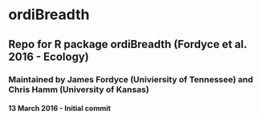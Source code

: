 # ordiBreadth
## Repo for R package ordiBreadth (Fordyce et al. 2016 - Ecology)
### Maintained by James Fordyce (Univiersity of Tennessee) and Chris Hamm (University of Kansas) 

#### 13 March 2016 - Initial commit
